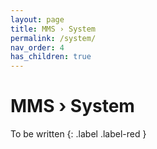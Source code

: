 ```yaml
---
layout: page
title: MMS › System
permalink: /system/
nav_order: 4
has_children: true
---
```


# MMS › System
To be written
{: .label .label-red }